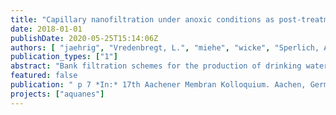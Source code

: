 ```yaml
---
title: "Capillary nanofiltration under anoxic conditions as post-treatment after bank filtration – improvement of chemical cleaning and removal of sulphate and organic micropollutants"
date: 2018-01-01
publishDate: 2020-05-25T15:14:06Z
authors: [ "jaehrig", "Vredenbregt, L.", "miehe", "wicke", "Sperlich, A." ]
publication_types: ["1"]
abstract: "Bank filtration schemes for the production of drinking water are increasingly affected by constituents such as sulphate and organic micropollutants (OMP) in the source water. Within the European project AquaNES, the combination of bank filtration followed by capillary nanofiltration (NF) is being demonstrated as a potential solution for these challenges at pilot scale. As the bank filtration process reliably reduces total and dissolved organic carbon (TOC/DOC), biopolymers, algae and particles, membrane fouling is reduced resulting in a long term stability of operation of the NF. With the new developed membrane module for capillary NF a reduction of sulphate, selected micropollutants (depending on size & charge) and hardness can be achieved together with further removal of DOC. Dissolved iron and manganese concentrations in bank filtrate were not a problem for the capillary NF under anoxic conditions with a good cleaning concept including backwash with anoxic permeate, forward flush and chemical cleaning."
featured: false
publication: " p 7 *In:* 17th Aachener Membran Kolloquium. Aachen, Germany. 14-15 November 2018"
projects: ["aquanes"]
---
```


